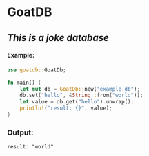 # GoatDB
## _This is a joke database_

#### Example:
```rust
use goatdb::GoatDb;

fn main() {
    let mut db = GoatDb::new("example.db");
    db.set("hello", &String::from("world"));
    let value = db.get("hello").unwrap();
    println!("result: {}", value);
}
```

### Output:

```shell
result: "world"
```
